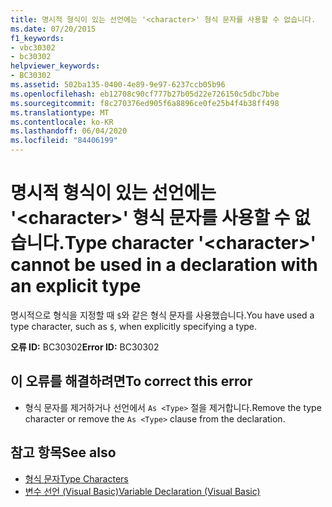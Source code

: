```yaml
---
title: 명시적 형식이 있는 선언에는 '<character>' 형식 문자를 사용할 수 없습니다.
ms.date: 07/20/2015
f1_keywords:
- vbc30302
- bc30302
helpviewer_keywords:
- BC30302
ms.assetid: 502ba135-0400-4e89-9e97-6237ccb05b96
ms.openlocfilehash: eb12708c90cf777b27b05d22e726150c5dbc7bbe
ms.sourcegitcommit: f8c270376ed905f6a8896ce0fe25b4f4b38ff498
ms.translationtype: MT
ms.contentlocale: ko-KR
ms.lasthandoff: 06/04/2020
ms.locfileid: "84406199"
---
```

# <a name="type-character-character-cannot-be-used-in-a-declaration-with-an-explicit-type"></a><span data-ttu-id="03837-102">명시적 형식이 있는 선언에는 '\<character>' 형식 문자를 사용할 수 없습니다.</span><span class="sxs-lookup"><span data-stu-id="03837-102">Type character '\<character>' cannot be used in a declaration with an explicit type</span></span>
<span data-ttu-id="03837-103">명시적으로 형식을 지정할 때 `$`와 같은 형식 문자를 사용했습니다.</span><span class="sxs-lookup"><span data-stu-id="03837-103">You have used a type character, such as `$`, when explicitly specifying a type.</span></span>  
  
 <span data-ttu-id="03837-104">**오류 ID:** BC30302</span><span class="sxs-lookup"><span data-stu-id="03837-104">**Error ID:** BC30302</span></span>  
  
## <a name="to-correct-this-error"></a><span data-ttu-id="03837-105">이 오류를 해결하려면</span><span class="sxs-lookup"><span data-stu-id="03837-105">To correct this error</span></span>  
  
- <span data-ttu-id="03837-106">형식 문자를 제거하거나 선언에서 `As <Type>` 절을 제거합니다.</span><span class="sxs-lookup"><span data-stu-id="03837-106">Remove the type character or remove the `As <Type>` clause from the declaration.</span></span>  
  
## <a name="see-also"></a><span data-ttu-id="03837-107">참고 항목</span><span class="sxs-lookup"><span data-stu-id="03837-107">See also</span></span>

- [<span data-ttu-id="03837-108">형식 문자</span><span class="sxs-lookup"><span data-stu-id="03837-108">Type Characters</span></span>](../programming-guide/language-features/data-types/type-characters.md)
- [<span data-ttu-id="03837-109">변수 선언 (Visual Basic)</span><span class="sxs-lookup"><span data-stu-id="03837-109">Variable Declaration (Visual Basic)</span></span>](../programming-guide/language-features/variables/variable-declaration.md)
